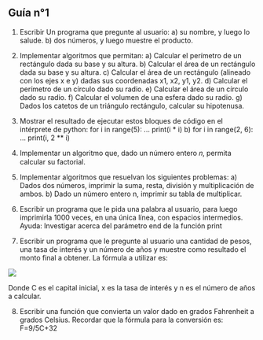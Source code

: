 ## Guía n°1

 1. Escribir Un programa que pregunte al usuario:
	 a) su nombre, y luego lo salude.
	 b) dos números, y luego muestre el producto.
	 
 2. Implementar algoritmos que permitan: 
	 a) Calcular el perímetro de un rectángulo dada su base y su altura. 
	 b) Calcular el área de un rectángulo dada su base y su altura. 
	 c) Calcular el área de un rectángulo (alineado con los ejes x e y) dadas sus coordenadas x1, x2, y1, y2. 
	 d) Calcular el perímetro de un círculo dado su radio. 
	 e) Calcular el área de un círculo dado su radio. 
	 f) Calcular el volumen de una esfera dado su radio.
	 g) Dados los catetos de un triángulo rectángulo, calcular su hipotenusa.
	 
 3. Mostrar el resultado de ejecutar estos bloques de código en el intérprete de python:
	     for i in range(5): ... print(i * i) b)
		 for i in range(2, 6): ... print(i, 2 ** i)
 4. Implementar un algoritmo que, dado un número entero 𝑛, permita calcular su factorial.
 
 5.  Implementar algoritmos que resuelvan los siguientes problemas: a) Dados dos números, imprimir la suma, 	resta, división y multiplicación de ambos. b) Dado un número entero n, imprimir su tabla de multiplicar.

6. Escribir un programa que le pida una palabra al usuario, para luego imprimirla 1000 veces, en una única línea, con espacios intermedios. Ayuda: Investigar acerca del parámetro end de la función print

7. Escribir un programa que le pregunte al usuario una cantidad de pesos, una tasa de interés y un número de años y muestre como resultado el monto final a obtener. La fórmula a utilizar es:

![](https://i.imgur.com/VKdZ5XP.png)

Donde C es el capital inicial, x es la tasa de interés y n es el número de años a calcular.

8. Escribir una función que convierta un valor dado en grados Fahrenheit a grados Celsius. Recordar que la fórmula para la conversión es:
    F=9/5C+32		 
